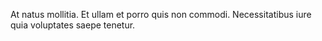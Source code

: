 At natus mollitia. Et ullam et porro quis non commodi. Necessitatibus iure quia voluptates saepe tenetur.